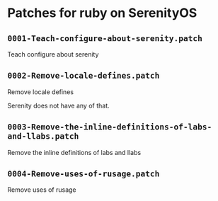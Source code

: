 # Patches for ruby on SerenityOS

## `0001-Teach-configure-about-serenity.patch`

Teach configure about serenity


## `0002-Remove-locale-defines.patch`

Remove locale defines

Serenity does not have any of that.

## `0003-Remove-the-inline-definitions-of-labs-and-llabs.patch`

Remove the inline definitions of labs and llabs


## `0004-Remove-uses-of-rusage.patch`

Remove uses of rusage


